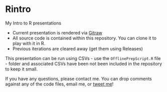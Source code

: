 Rintro
======

My Intro to R presentations

 - Current presentation is rendered via [Gitraw](https://rawgit.com/stephlocke/Rintro/master/Rintro.html)
 - All source code is contained within this repository. You can clone it to play with it in R.
 - Previous iterations are cleared away (get them using Releases)
 
This presentation can be run using CSVs - use the `OfflinePrepScript.R` file - folder and associated CSVs have been not been included in the repository to keep it small.

If you have any questions, please contact me. You can drop comments against any of the code files, email me, or [tweet me](http:twitter.com/stefflocke)!
